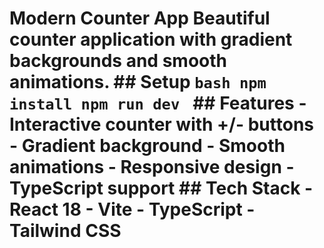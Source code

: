 # Modern Counter App  Beautiful counter application with gradient backgrounds and smooth animations.  ## Setup ```bash npm install npm run dev ```  ## Features - Interactive counter with +/- buttons - Gradient background - Smooth animations - Responsive design - TypeScript support  ## Tech Stack - React 18 - Vite - TypeScript - Tailwind CSS